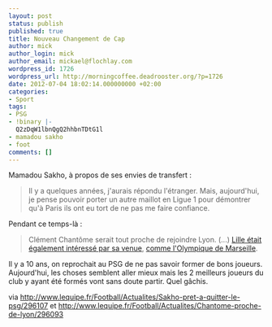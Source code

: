 ```yaml
---
layout: post
status: publish
published: true
title: Nouveau Changement de Cap
author: mick
author_login: mick
author_email: mickael@flochlay.com
wordpress_id: 1726
wordpress_url: http://morningcoffee.deadrooster.org/?p=1726
date: 2012-07-04 18:02:14.000000000 +02:00
categories:
- Sport
tags:
- PSG
- !binary |-
  Q2zDqW1lbnQgQ2hhbnTDtG1l
- mamadou sakho
- foot
comments: []
---
```

Mamadou Sakho, à propos de ses envies de transfert :
<blockquote>Il y a quelques années, j'aurais répondu l'étranger. Mais, aujourd'hui, je pense pouvoir porter un autre maillot en Ligue 1 pour démontrer qu'à Paris ils ont eu tort de ne pas me faire confiance.</blockquote>
Pendant ce temps-là :
<blockquote>Clément Chantôme serait tout proche de rejoindre Lyon. (...) <a href="http://www.lequipe.fr/Football/Actualites/Chantome-psg-plait/288860">Lille était également intéressé par sa venue</a>, <a href="http://www.lequipe.fr/Football/Actualites/L-om-suit-aussi-chantome/287618">comme l'Olympique de Marseille</a>.</blockquote>
Il y a 10 ans, on reprochait au PSG de ne pas savoir former de bons joueurs. Aujourd'hui, les choses semblent aller mieux mais les 2 meilleurs joueurs du club y ayant été formés vont sans doute partir. Quel gâchis.

via <a href="http://www.lequipe.fr/Football/Actualites/Chantome-proche-de-lyon/296093">http://www.lequipe.fr/Football/Actualites/Sakho-pret-a-quitter-le-psg/296107</a> et <a href="http://www.lequipe.fr/Football/Actualites/Chantome-proche-de-lyon/296093">http://www.lequipe.fr/Football/Actualites/Chantome-proche-de-lyon/296093</a>

